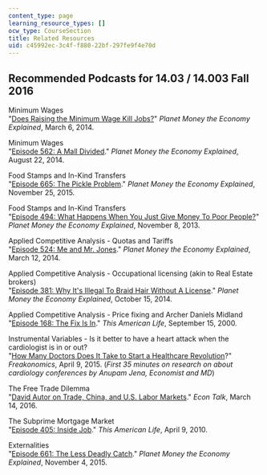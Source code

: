 ```yaml
---
content_type: page
learning_resource_types: []
ocw_type: CourseSection
title: Related Resources
uid: c45992ec-3c4f-f880-22bf-297fe9f4e70d
---
```


Recommended Podcasts for 14.03 / 14.003 Fall 2016
-------------------------------------------------

Minimum Wages  
"[Does Raising the Minimum Wage Kill Jobs?](http://www.npr.org/sections/money/2014/03/06/286861541/does-raising-the-minimum-wage-kill-jobs)" _Planet Money the Economy Explained_, March 6, 2014.

Minimum Wages  
"[Episode 562: A Mall Divided](http://www.npr.org/sections/money/2014/08/22/342232976/episode-562-a-mall-divided)." _Planet Money the Economy Explained_, August 22, 2014.

Food Stamps and In-Kind Transfers  
"[Episode 665: The Pickle Problem](http://www.npr.org/player/embed/457429587/457430507)." _Planet Money the Economy Explained_, November 25, 2015.

Food Stamps and In-Kind Transfers  
"[Episode 494: What Happens When You Just Give Money To Poor People?](http://www.npr.org/sections/money/2013/11/08/243967328/episode-494-what-happens-when-you-just-give-money-to-poor-people)" _Planet Money the Economy Explained_, November 8, 2013.

Applied Competitive Analysis - Quotas and Tariffs  
"[Episode 524: Me and Mr. Jones](http://www.npr.org/sections/money/2014/03/12/289116345/episode-524-me-and-mr-jones)." _Planet Money the Economy Explained_, March 12, 2014.

Applied Competitive Analysis - Occupational licensing (akin to Real Estate brokers)  
"[Episode 381: Why It's Illegal To Braid Hair Without A License](http://www.npr.org/sections/money/2014/10/15/356428708/episode-381-why-its-illegal-to-braid-hair-without-a-license)." _Planet Money the Economy Explained_, October 15, 2014.

Applied Competitive Analysis - Price fixing and Archer Daniels Midland  
"[Episode 168: The Fix Is In](http://www.thisamericanlife.org/radio-archives/episode/168/the-fix-is-in)." _This American Life_, September 15, 2000.

Instrumental Variables - Is it better to have a heart attack when the cardiologist is in or out?  
"[How Many Doctors Does It Take to Start a Healthcare Revolution](http://freakonomics.com/podcast/how-many-doctors-does-it-take-to-start-a-healthcare-revolution-a-new-freakonomics-radio-podcast/)?" _Freakonomics_, April 9, 2015. (_First 35 minutes on research on about cardiology conferences by Anupam Jena, Economist and MD_)

The Free Trade Dilemma  
"[David Autor on Trade, China, and U.S. Labor Markets](http://www.econtalk.org/archives/2016/03/david_autor_on_1.html)." _Econ Talk_, March 14, 2016.

The Subprime Mortgage Market  
"[Episode 405: Inside Job](https://www.thisamericanlife.org/radio-archives/episode/405/inside-job)." _This American Life_, April 9, 2010.

Externalities  
"[Episode 661: The Less Deadly Catch](http://www.npr.org/sections/money/2015/11/04/454698093/episode-661-the-less-deadly-catch)." _Planet Money the Economy Explained_, November 4, 2015.